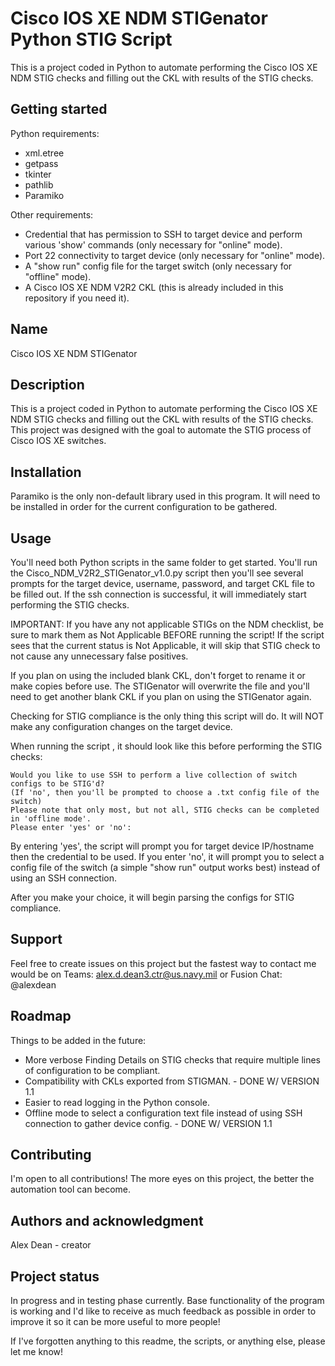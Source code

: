 # Cisco IOS XE NDM STIGenator Python STIG Script

This is a project coded in Python to automate performing the Cisco IOS XE NDM STIG checks and filling out the CKL with results of the STIG checks.

## Getting started

Python requirements:
- xml.etree
- getpass
- tkinter
- pathlib
- Paramiko

Other requirements:
- Credential that has permission to SSH to target device and perform various 'show' commands (only necessary for "online" mode).
- Port 22 connectivity to target device (only necessary for "online" mode).
- A "show run" config file for the target switch (only necessary for "offline" mode).
- A Cisco IOS XE NDM V2R2 CKL (this is already included in this repository if you need it).

## Name
Cisco IOS XE NDM STIGenator

## Description
This is a project coded in Python to automate performing the Cisco IOS XE NDM STIG checks and filling out the CKL with results of the STIG checks. This project was designed with the goal to automate the STIG process of Cisco IOS XE switches. 

## Installation
Paramiko is the only non-default library used in this program. It will need to be installed in order for the current configuration to be gathered.

## Usage
You'll need both Python scripts in the same folder to get started. You'll run the Cisco_NDM_V2R2_STIGenator_v1.0.py script then you'll see several prompts for the target device, username, password, and target CKL file to be filled out. If the ssh connection is successful, it will immediately start performing the STIG checks. 

IMPORTANT: If you have any not applicable STIGs on the NDM checklist, be sure to mark them as Not Applicable BEFORE running the script! If the script sees that the current status is Not Applicable, it will skip that STIG check to not cause any unnecessary false positives.

If you plan on using the included blank CKL, don't forget to rename it or make copies before use. The STIGenator will overwrite the file and you'll need to get another blank CKL if you plan on using the STIGenator again.

Checking for STIG compliance is the only thing this script will do. It will NOT make any configuration changes on the target device.

When running the script , it should look like this before performing the STIG checks:
```
Would you like to use SSH to perform a live collection of switch configs to be STIG'd?  
(If 'no', then you'll be prompted to choose a .txt config file of the switch)
Please note that only most, but not all, STIG checks can be completed in 'offline mode'.
Please enter 'yes' or 'no':
```
By entering 'yes', the script will prompt you for target device IP/hostname then the credential to be used. If you enter 'no', it will prompt you to select a config file of the switch (a simple "show run" output works best) instead of using an SSH connection.

After you make your choice, it will begin parsing the configs for STIG compliance.

## Support
Feel free to create issues on this project but the fastest way to contact me would be on Teams: alex.d.dean3.ctr@us.navy.mil or Fusion Chat: @alexdean

## Roadmap
Things to be added in the future:
- More verbose Finding Details on STIG checks that require multiple lines of configuration to be compliant.
- Compatibility with CKLs exported from STIGMAN. - DONE W/ VERSION 1.1
- Easier to read logging in the Python console.
- Offline mode to select a configuration text file instead of using SSH connection to gather device config. - DONE W/ VERSION 1.1

## Contributing
I'm open to all contributions! The more eyes on this project, the better the automation tool can become.

## Authors and acknowledgment
Alex Dean - creator

## Project status
In progress and in testing phase currently. Base functionality of the program is working and I'd like to receive as much feedback as possible in order to improve it so it can be more useful to more people!

If I've forgotten anything to this readme, the scripts, or anything else, please let me know!
